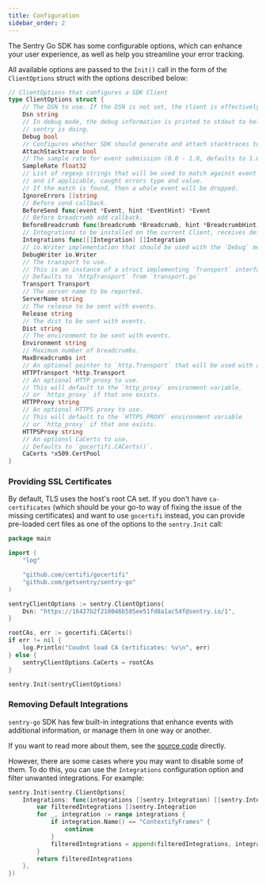 ```yaml
---
title: Configuration
sidebar_order: 2
---
```


The Sentry Go SDK has some configurable options, which can enhance your user experience, as well as help you streamline your error tracking.

All available options are passed to the `Init()` call in the form of the `ClientOptions` struct with the options described below:

```go
// ClientOptions that configures a SDK Client
type ClientOptions struct {
	// The DSN to use. If the DSN is not set, the client is effectively disabled.
	Dsn string
	// In debug mode, the debug information is printed to stdout to help you understand what
	// sentry is doing.
	Debug bool
	// Configures whether SDK should generate and attach stacktraces to pure capture message calls.
	AttachStacktrace bool
	// The sample rate for event submission (0.0 - 1.0, defaults to 1.0)
	SampleRate float32
	// List of regexp strings that will be used to match against event's message
	// and if applicable, caught errors type and value.
	// If the match is found, then a whole event will be dropped.
	IgnoreErrors []string
	// Before send callback.
	BeforeSend func(event *Event, hint *EventHint) *Event
	// Before breadcrumb add callback.
	BeforeBreadcrumb func(breadcrumb *Breadcrumb, hint *BreadcrumbHint) *Breadcrumb
	// Integrations to be installed on the current Client, receives default integrations
	Integrations func([]Integration) []Integration
	// io.Writer implementation that should be used with the `Debug` mode
	DebugWriter io.Writer
	// The transport to use.
	// This is an instance of a struct implementing `Transport` interface.
	// Defaults to `httpTransport` from `transport.go`
	Transport Transport
	// The server name to be reported.
	ServerName string
	// The release to be sent with events.
	Release string
	// The dist to be sent with events.
	Dist string
	// The environment to be sent with events.
	Environment string
	// Maximum number of breadcrumbs.
	MaxBreadcrumbs int
	// An optional pointer to `http.Transport` that will be used with a default HTTPTransport.
	HTTPTransport *http.Transport
	// An optional HTTP proxy to use.
	// This will default to the `http_proxy` environment variable.
	// or `https_proxy` if that one exists.
	HTTPProxy string
	// An optional HTTPS proxy to use.
	// This will default to the `HTTPS_PROXY` environment variable
	// or `http_proxy` if that one exists.
	HTTPSProxy string
	// An optionsl CaCerts to use.
	// Defaults to `gocertifi.CACerts()`.
	CaCerts *x509.CertPool
}
```

### Providing SSL Certificates

By default, TLS uses the host's root CA set. If you don't have `ca-certificates` (which should be your go-to way of fixing the issue of the missing certificates) and want to use `gocertifi` instead, you can provide pre-loaded cert files as one of the options to the `sentry.Init` call:

```go
package main

import (
	"log"

	"github.com/certifi/gocertifi"
	"github.com/getsentry/sentry-go"
)

sentryClientOptions := sentry.ClientOptions{
	Dsn: "https://16427b2f210046b585ee51fd8a1ac54f@sentry.io/1",
}

rootCAs, err := gocertifi.CACerts()
if err != nil {
	log.Println("Coudnt load CA Certificates: %v\n", err)
} else {
	sentryClientOptions.CaCerts = rootCAs
}

sentry.Init(sentryClientOptions)
```

### Removing Default Integrations

`sentry-go` SDK has few built-in integrations that enhance events with additional information, or manage them in one way or another.

If you want to read more about them, see the [source code](https://github.com/getsentry/sentry-go/blob/master/integrations.go) directly.

However, there are some cases where you may want to disable some of them. To do this, you can use the `Integrations` configuration option and filter unwanted integrations. For example:

```go
sentry.Init(sentry.ClientOptions{
	Integrations: func(integrations []sentry.Integration) []sentry.Integration {
		var filteredIntegrations []sentry.Integration
		for _, integration := range integrations {
			if integration.Name() == "ContextifyFrames" {
				continue
			}
			filteredIntegrations = append(filteredIntegrations, integration)
		}
		return filteredIntegrations
	},
})
```
